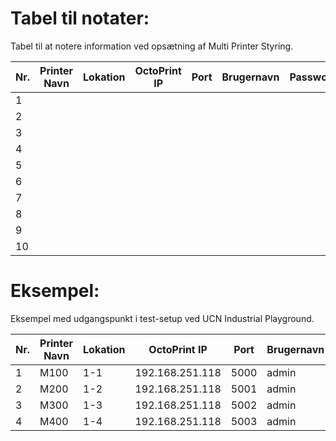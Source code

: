 # Tabel til notater:

Tabel til at notere information ved opsætning af Multi Printer Styring.

| Nr. | Printer Navn | Lokation | OctoPrint  IP | Port | Brugernavn | Password | USB Serial | USB Navn | USB Adresse |Octoprint API-Key |
|-----|--------------|----------|---------------|------|------------|----------|------------|----------|-------------|------------------|
| 1   |              |          |               |      |            |          |            |          |             |                  |
| 2   |              |          |               |      |            |          |            |          |             |                  |
| 3   |              |          |               |      |            |          |            |          |             |                  |
| 4   |              |          |               |      |            |          |            |          |             |                  |
| 5   |              |          |               |      |            |          |            |          |             |                  |
| 6   |              |          |               |      |            |          |            |          |             |                  |
| 7   |              |          |               |      |            |          |            |          |             |                  |
| 8   |              |          |               |      |            |          |            |          |             |                  |
| 9   |              |          |               |      |            |          |            |          |             |                  |
| 10  |              |          |               |      |            |          |            |          |             |                  |

# Eksempel:

Eksempel med udgangspunkt i test-setup ved UCN Industrial Playground.

| Nr. | Printer Navn | Lokation | OctoPrint IP    | Port | Brugernavn | Password | USB Serial | USB Navn | USB Adresse |Octoprint API-Key |
|-----|--------------|----------|-----------------|------|------------|----------|------------|----------|-------------|------------------|
| 1   | M100         | 1-1      | 192.168.251.118 | 5000 | admin      | password | AM00N6SL   | Printer1 | /dev/usb0   | API_Key_1        |
| 2   | M200         | 1-2      | 192.168.251.118 | 5001 | admin      | password | AB0KDT74   | Printer2 | /dev/usb1   | API_Key_2        |
| 3   | M300         | 1-3      | 192.168.251.118 | 5002 | admin      | password | AB0KDFPC   | Printer3 | /dev/usb2   | API_Key_3        |
| 4   | M400         | 1-4      | 192.168.251.118 | 5003 | admin      | password | AR0K4OMU   | Printer4 | /dev/usb3   | API_Key_3        |

